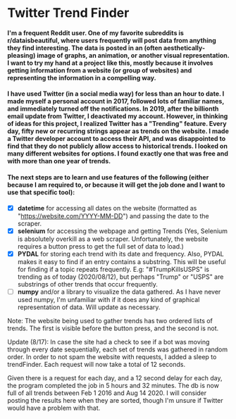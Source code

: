 # Twitter Trend Finder
#### I'm a frequent Reddit user. One of my favorite subreddits is r/dataisbeautiful, where users frequently will post data from anything they find interesting. The data is posted in an (often aesthetically-pleasing) image of graphs, an animation, or another visual representation. I want to try my hand at a project like this, mostly because it involves getting information from a website (or group of websites) and representing the information in a compelling way.

#### I have used Twitter (in a social media way) for less than an hour to date. I made myself a personal account in 2017, followed lots of familiar names, and immediately turned off the notifications. In 2019, after the billionth email update from Twitter, I deactivated my account. However, in thinking of ideas for this project, I realized Twitter has a "Trending" feature. Every day, fifty new or recurring strings appear as trends on the website. I made a Twitter developer account to access their API, and was disappointed to find that they do not publicly allow access to historical trends. I looked on many different websites for options. I found exactly one that was free and with more than one year of trends. 

#### The next steps are to learn and use features of the following (either because I am required to, or because it will get the job done and I want to use that specific tool):
- [x] **datetime** for accessing all dates on the website (formatted as "https://website.com/YYYY-MM-DD") and passing the date to the scraper.
- [x] **selenium** for accessing the webpage and getting Trends
      (Yes, Selenium is absolutely overkill as a web scraper. Unfortunately, the website requires a button press to get the full set of data to load.)
- [x] **PYDAL** for storing each trend with its date and frequency. Also, PYDAL makes it easy to find if an entry contains a substring. This will be useful for finding if a topic repeats frequently. E.g: "#TrumpKillsUSPS" is trending as of today (2020/08/12), but perhaps "Trump" or "USPS" are substrings of other trends that occur frequently.
- [ ] **numpy** and/or a library to visualize the data gathered. As I have never used numpy, I'm unfamiliar with if it does any kind of graphical representation of data. Will update as necessary.

Note: The website being used to gather trends has two ordered lists of trends. The first is visible before the button press, and the second is not.

Update (8/17): In case the site had a check to see if a bot was moving through every date sequentially, each set of trends was gathered in random order. In order to not spam the website with requests, I added a sleep to trendFinder. Each request will now take a total of 12 seconds.

Given there is a request for each day, and a 12 second delay for each day, the program completed the job in 5 hours and 32 minutes. The db is now full of all trends between Feb 1 2016 and Aug 14 2020. I will consider posting the results here when they are sorted, though I'm unsure if Twitter would have a problem with that.
